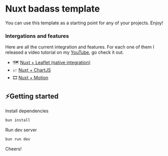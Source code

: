 # Nuxt badass template

You can use this template as a starting point for any of your projects. Enjoy!

### Intergations and features
Here are all the current integration and features. For each one of them I released a video tutorial on my [YouTube](https://www.youtube.com/@matteo-beltrame), go check it out.

- 🗺️ [Nuxt + Leaflet (native integration)](https://youtu.be/B24nLqwWzKI)  
- 📈 [Nuxt + ChartJS](https://youtu.be/sbnUjM30r2w)  
- 🎞️ [Nuxt + Motion](https://youtu.be/CIemLLeImjE)  

## ⚡Getting started
Install dependencies
```sh
bun install
```
Run dev server
```sh
bun run dev
```

Cheers!